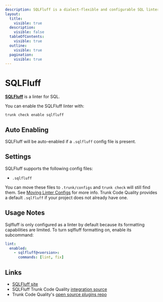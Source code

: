 ```yaml
---
description: SQLFluff is a dialect-flexible and configurable SQL linter.
layout:
  title:
    visible: true
  description:
    visible: false
  tableOfContents:
    visible: true
  outline:
    visible: true
  pagination:
    visible: true
---
```


# SQLFluff

[**SQLFluff**](https://github.com/sqlfluff/sqlfluff) is a linter for SQL.

You can enable the SQLFluff linter with:

```shell
trunk check enable sqlfluff
```

## Auto Enabling

SQLFluff will be auto-enabled if a `.sqlfluff` config file is present.

## Settings

SQLFluff supports the following config files:

* `.sqlfluff`

You can move these files to `.trunk/configs` and `trunk check` will still find them. See [Moving Linter Configs](broken-reference) for more info. Trunk Code Quality provides a default `.sqlfluff` if your project does not already have one.

## Usage Notes

Sqlfluff is only configured as a linter by default because its formatting capabilities are limited. To turn sqlfluff formatting on, enable its subcommand:

```yaml
lint:
  enabled:
    - sqlfluff@<version>:
      commands: [lint, fix]
```

## Links

* [SQLFluff site](https://github.com/sqlfluff/sqlfluff)
* SQLFluff Trunk Code Quality [integration source](https://github.com/trunk-io/plugins/tree/main/linters/sqlfluff)
* Trunk Code Quality's [open source plugins repo](https://github.com/trunk-io/plugins/tree/main)

